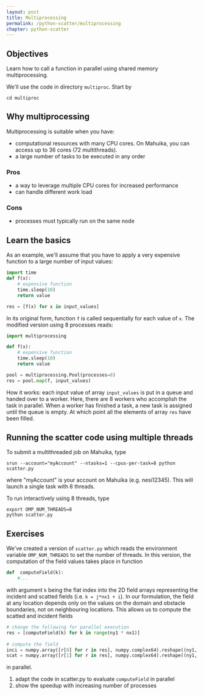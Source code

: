 ```yaml
---
layout: post
title: Multiprocessing
permalink: /python-scatter/multiprocessing
chapter: python-scatter
---
```


## Objectives

Learn how to call a function in parallel using shared memory multiprocessing.

We'll use the code in directory `multiproc`. Start by
```
cd multiproc
```

## Why multiprocessing

Multiprocessing is suitable when you have:

 * computational resources with many CPU cores. On Mahuika, you can access up to 36 cores (72 multithreads).
 * a large number of tasks to be executed in any order

### Pros

 * a way to leverage multiple CPU cores for increased performance
 * can handle different work load

### Cons

 * processes must typically run on the same node

## Learn the basics 

As an example, we'll assume that you have to apply a very expensive function to a large number of input values:
```python
import time
def f(x):
	# expensive function
	time.sleep(10)
	return value

res = [f(x) for x in input_values]
```
In its original form, function `f` is called sequentially for each value of `x`. The modified version using 8 processes reads:
```python
import multiprocessing

def f(x):
	# expensive function
	time.sleep(10)
	return value

pool = multiprocessing.Pool(processes=8)
res = pool.map(f, input_values)
```
How it works: each input value of array `input_values` is put in a queue and handed over to a worker. Here, there are 8 workers who accomplish the task in parallel. When a worker has finished a task, a new task is assigned until the queue is empty. At which point all the elements of array `res` have been filled.

## Running the scatter code using multiple threads

To submit a multithreaded job on Mahuika, type
```
srun --account="myAccount" --ntasks=1 --cpus-per-task=8 python scatter.py
```
where "myAccount" is your account on Mahuika (e.g. nesi12345). This will launch a single task with 8 threads.  

To run interactively using 8 threads, type
```
export OMP_NUM_THREADS=8
python scatter.py
```

## Exercises

We've created a version of `scatter.py` which reads the environment variable `OMP_NUM_THREADS` to set the number of threads.  In this version, the computation of the field values takes place in function 
```python
def  computeField(k):
	#...
```
with argument `k` being the flat index into the 2D field arrays representing the incident and scatted fields (i.e. `k = j*nx1 + i`). In our formulation, the field at any location depends only on the values on the domain and obstacle boundaries, not on neighbouring locations. This allows us to compute the scatted and incident fields
```python
# change the following for parallel execution
res = [computeField(k) for k in range(ny1 * nx1)]
 
# compute the field
inci = numpy.array([r[0] for r in res], numpy.complex64).reshape((ny1, nx1))
scat = numpy.array([r[1] for r in res], numpy.complex64).reshape((ny1, nx1))
```
in parallel.

1. adapt the code in scatter.py to evaluate `computeField` in parallel
2. show the speedup with increasing number of processes
